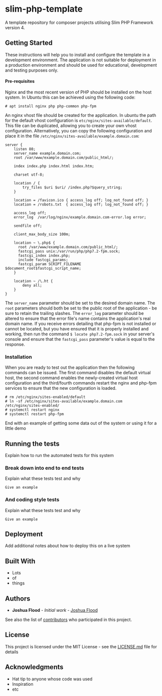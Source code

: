 # slim-php-template

A template repository for composer projects utilising Slim PHP Framework version 4.

## Getting Started

These instructions will help you to install and configure the template in a development environment. The application is not suitable for deployment in a production environment and should be used for educational, development and testing purposes only.

#### Pre-requisites

Nginx and the most recent version of PHP should be installed on the host system. In Ubuntu this can be achieved using the following code:

```
# apt install nginx php php-common php-fpm
```

An nginx vhost file should be created for the application. In ubuntu the path for the default vhost configuration is `etc/nginx/sites-available/default`. This file can be duplicated, allowing you to create your own vhost configuration. Alternatively, you can copy the following configuration and place it in the file `/etc/nginx/sites-available/example.domain.com`:

```
server {
    listen 80;
    server_name example.domain.com;
    root /var/www/example.domain.com/public_html/;

    index index.php index.html index.htm;

    charset utf-8;

    location / {
        try_files $uri $uri/ /index.php?$query_string;
    }

    location = /favicon.ico { access_log off; log_not_found off; }
    location = /robots.txt  { access_log off; log_not_found off; }

    access_log off;
    error_log  /var/log/nginx/example.domain.com-error.log error;

    sendfile off;

    client_max_body_size 100m;

    location ~ \.php$ {
      root /var/www/example.domain.com/public_html/;
      fastcgi_pass unix:/var/run/php/php7.2-fpm.sock;
      fastcgi_index index.php;
      include fastcgi_params;
      fastcgi_param SCRIPT_FILENAME $document_root$fastcgi_script_name;
    }

    location ~ /\.ht {
        deny all;
    }
}
```

The `server_name` parameter should be set to the desired domain name. The `root` parameters should both be set to the public root of the application - be sure to retain the trailing slashes. The `error_log` parameter should be altered to ensure that the error file's name contains the application's real domain name.
If you receive errors detailing that php-fpm is not installed or cannot be located, but you have ensured that it is properly installed and working, then run the command `$ locate php7.2-fpm.sock` in your server's console and ensure that the `fastcgi_pass` parameter's value is equal to the response.

### Installation

When you are ready to test out the application then the following commands can be issued. The first command disables the default virtual host, the second command enables the newly-created virtual host configuration and the third/fourth commands restart the nginx and php-fpm services to ensure that the new configuration is loaded.

```
# rm /etc/nginx/sites-enabled/default
# ln -sf /etc/nginx/sites-available/example.domain.com /etc/nginx/sites-enabled/
# systemctl restart nginx
# systemctl restart php-fpm
```
End with an example of getting some data out of the system or using it for a little demo

## Running the tests

Explain how to run the automated tests for this system

### Break down into end to end tests

Explain what these tests test and why

```
Give an example
```

### And coding style tests

Explain what these tests test and why

```
Give an example
```

## Deployment

Add additional notes about how to deploy this on a live system

## Built With

* Lots
* of
* things

## Authors

* **Joshua Flood** - *Initial work* - [Joshua Flood](http://joshuaflood.co.uk)

See also the list of [contributors](https://github.com/your/project/contributors) who participated in this project.

## License

This project is licensed under the MIT License - see the [LICENSE.md](LICENSE.md) file for details

## Acknowledgments

* Hat tip to anyone whose code was used
* Inspiration
* etc
